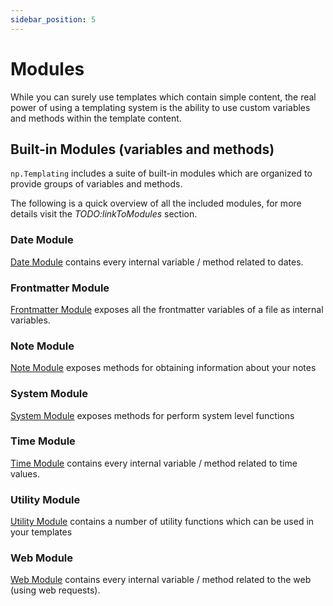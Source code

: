 ```yaml
---
sidebar_position: 5
---
```


# Modules
While you can surely use templates which contain simple content, the real power of using a templating system is the ability to use custom variables and methods within the template content.

## Built-in Modules (variables and methods)
`np.Templating` includes a suite of built-in modules which are organized to provide groups of variables and methods.

The following is a quick overview of all the included modules, for more details visit the _TODO:linkToModules_ section.

### Date Module
[Date Module](/docs/templating-modules/date-module) contains every internal variable / method related to dates.

### Frontmatter Module
[Frontmatter Module](/docs/templating-modules/frontmatter-module) exposes all the frontmatter variables of a file as internal variables.

### Note Module
[Note Module](/docs/templating-modules/note-module) exposes methods for obtaining information about your notes

### System Module
[System Module](/docs/templating-modules/system-module) exposes methods for perform system level functions

### Time Module
[Time Module](/docs/templating-modules/time-module) contains every internal variable / method related to time values.

### Utility Module
[Utility Module](/docs/templating-modules/utility-module) contains a number of utility functions which can be used in your templates

### Web Module
[Web Module](/docs/templating-modules/web-module) contains every internal variable / method related to the web (using web requests).
